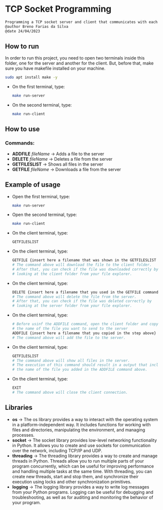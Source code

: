 
# TCP Socket Programming
```bash
Programming a TCP socket server and client that communicates with each other using binary commands in Python.
@author Breno Farias da Silva  
@date 24/04/2023
```
## How to run
In order to run this project, you need to open two terminals inside this folder, one for the server and another for the client.
But, before that, make sure you have makefile installed on your machine.
```bash
sudo apt install make -y
```
* On the first terminal, type:  
    ```bash
    make run-server
    ```
- On the second terminal, type:  
    ```bash
    make run-client
    ```
## How to use
### Commands:
- **ADDFILE** *fileName* -> Adds a file to the server
- **DELETE** *fileName* -> Deletes a file from the server
- **GETFILESLIST** -> Shows all files in the server
- **GETFILE** *fileName* -> Downloads a file from the server

## Example of usage
- Open the first terminal, type:
    ```bash
    make run-server
    ```
- Open the second terminal, type:
    ```bash
    make run-client
    ```
- On the client terminal, type:
    ```bash
    GETFILESLIST
    ```
- On the client terminal, type:
    ```bash
    GETFILE {insert here a filename that was shown in the GETFILESLIST command}
    # The command above will download the file to the client folder.
    # After that, you can check if the file was downloaded correctly by
    # looking at the client folder from your file explorer.
    ```
- On the client terminal, type:
    ```bash
    DELETE {insert here a filename that you used in the GETFILE command above}
    # The command above will delete the file from the server.
    # After that, you can check if the file was deleted correctly by
    # looking at the server folder from your file explorer.
    ```
- On the client terminal, type:
    ```bash
    # Before usinf the ADDFILE command, open the client folder and copy
    # the name of the file you want to send to the server
    ADDFILE {insert here a filename that you copied in the step above}
    # The command above will add the file to the server.
    ```
- On the client terminal, type:
    ```bash
    GETFILESLIST
    # The command above will show all files in the server.
    # The execution of this command should result in a output that includes
    # the name of the file you added in the ADDFILE command above. 
    ```
- On the client terminal, type:
    ```bash
    EXIT
    # The command above will close the client connection.
    ```

## Libraries
* **os** -> The os library provides a way to interact with the operating system in a platform-independent way. It includes functions for working with files and directories, manipulating the environment, and managing processes.
* **socket** -> The socket library provides low-level networking functionality in Python. It allows you to create and use sockets for communication over the network, including TCP/IP and UDP.
* **threading** -> The threading library provides a way to create and manage threads in Python. Threads allow you to run multiple parts of your program concurrently, which can be useful for improving performance and handling multiple tasks at the same time. With threading, you can create new threads, start and stop them, and synchronize their execution using locks and other synchronization primitives.
* **logging** -> The logging library provides a way to write log messages from your Python programs. Logging can be useful for debugging and troubleshooting, as well as for auditing and monitoring the behavior of your program.
